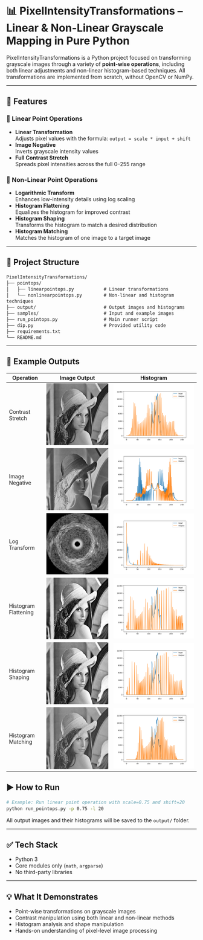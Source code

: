 # 📊 PixelIntensityTransformations – Linear & Non-Linear Grayscale Mapping in Pure Python

PixelIntensityTransformations is a Python project focused on transforming grayscale images through a variety of **point-wise operations**, including both linear adjustments and non-linear histogram-based techniques. All transformations are implemented from scratch, without OpenCV or NumPy.

---

## 🔧 Features

### 🔸 Linear Point Operations
- **Linear Transformation**  
  Adjusts pixel values with the formula: `output = scale * input + shift`
- **Image Negative**  
  Inverts grayscale intensity values
- **Full Contrast Stretch**  
  Spreads pixel intensities across the full 0–255 range

### 🔹 Non-Linear Point Operations
- **Logarithmic Transform**  
  Enhances low-intensity details using log scaling
- **Histogram Flattening**  
  Equalizes the histogram for improved contrast
- **Histogram Shaping**  
  Transforms the histogram to match a desired distribution
- **Histogram Matching**  
  Matches the histogram of one image to a target image

---

## 📂 Project Structure

```
PixelIntensityTransformations/
├── pointops/
│   ├── linearpointops.py           # Linear transformations
│   └── nonlinearpointops.py        # Non-linear and histogram techniques
├── output/                         # Output images and histograms
├── samples/                        # Input and example images
├── run_pointops.py                 # Main runner script
├── dip.py                          # Provided utility code
├── requirements.txt
└── README.md
```

---

## 📸 Example Outputs

| Operation             | Image Output                         | Histogram                          |
|----------------------|---------------------------------------|-------------------------------------|
| Contrast Stretch      | ![FCS](output/fcs.jpg)                | ![FCS Hist](output/fcs_hist.png)    |
| Image Negative        | ![Neg](output/image_negative.jpg)     | ![Neg Hist](output/image_negative_hist.png) |
| Log Transform         | ![Log](output/log_transform.jpg)      | ![Log Hist](output/log_transform_hist.png) |
| Histogram Flattening  | ![Flat](output/hist_flat.jpg)         | ![Flat Hist](output/hist_flat_hist.png) |
| Histogram Shaping     | ![Shape](output/hist_shaping.jpg)     | ![Shape Hist](output/hist_shaping_hist.png) |
| Histogram Matching    | ![Match](output/hist_matching.jpg)    | ![Match Hist](output/hist_matching_hist.png) |


## ▶️ How to Run

```bash
# Example: Run linear point operation with scale=0.75 and shift=20
python run_pointops.py -p 0.75 -l 20
```

All output images and their histograms will be saved to the `output/` folder.

---

## ✅ Tech Stack

- Python 3
- Core modules only (`math`, `argparse`)
- No third-party libraries

---

## 💡 What It Demonstrates

- Point-wise transformations on grayscale images
- Contrast manipulation using both linear and non-linear methods
- Histogram analysis and shape manipulation
- Hands-on understanding of pixel-level image processing

